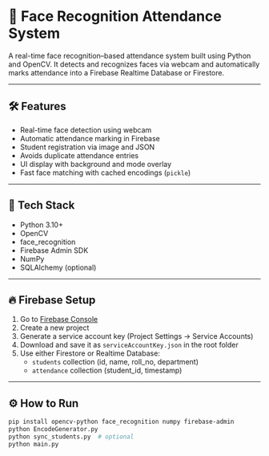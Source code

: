 # 🎯 Face Recognition Attendance System

A real-time face recognition–based attendance system built using Python and OpenCV. It detects and recognizes faces via webcam and automatically marks attendance into a Firebase Realtime Database or Firestore.

---

## 🛠️ Features

- Real-time face detection using webcam
- Automatic attendance marking in Firebase
- Student registration via image and JSON
- Avoids duplicate attendance entries
- UI display with background and mode overlay
- Fast face matching with cached encodings (`pickle`)

---

## 🚀 Tech Stack

- Python 3.10+
- OpenCV
- face_recognition
- Firebase Admin SDK
- NumPy
- SQLAlchemy (optional)

---

## 🔥 Firebase Setup

1. Go to [Firebase Console](https://console.firebase.google.com/)
2. Create a new project
3. Generate a service account key (Project Settings → Service Accounts)
4. Download and save it as `serviceAccountKey.json` in the root folder
5. Use either Firestore or Realtime Database:
   - `students` collection (id, name, roll_no, department)
   - `attendance` collection (student_id, timestamp)

---

## ⚙️ How to Run

```bash
pip install opencv-python face_recognition numpy firebase-admin
python EncodeGenerator.py
python sync_students.py  # optional
python main.py
